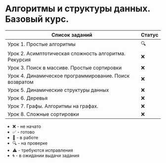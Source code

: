 # Алгоритмы и структуры данных. Базовый курс.

| Список заданий                                         | Статус |
| ------------------------------------------------------ | ------ |
| Урок 1. Простые алгоритмы                              | :mag:  |
| Урок 2. Асимптотическая сложность алгоритма. Рекурсия  | :x:    |
| Урок 3. Поиск в массиве. Простые сортировки            | :x:    |
| Урок 4. Динамическое программирование. Поиск возвратом | :x:    |
| Урок 5. Динамические структуры данных                  | :x:    |
| Урок 6. Деревья                                        | :x:    |
| Урок 7. Графы. Алгоритмы на графах.                    | :x:    |
| Урок 8. Сложные сортировки                             | :x:    |

-   :x: - не начато
-   :white_check_mark: - готово
-   :memo: - в работе
-   :mag: - на проверке
-   :warning: - требуются исправления
-   :cyclone: - в ожидании выдачи задания

